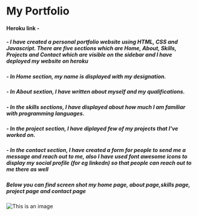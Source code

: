 #  My Portfolio

#### Heroku link - 

##### - I have created a personal portfolio website using HTML, CSS and Javascript. There are five sections which are Home, About, Skills, Projects and Contact which are visible on the sidebar and I have deployed my website on heroku

##### - In Home section, my name is displayed with my designation.
##### - In About sextion, I have written about myself and my qualifications.
##### - In the skills sections, I have displayed about how much I am familiar with programming languages.
##### - In the project section, I have diplayed few of my projects that I've worked on.
##### - In the contact section, I have created a form for people to send me a message and reach out to me, also I have used font awesome icons to display my social profile (for eg linkedn) so that people can reach out to me there as well
##### Below you can find screen shot my home page, about page,skills page, project page and contact page

![This is an image](https://myoctocat.com/assets/images/base-octocat.svg)


















